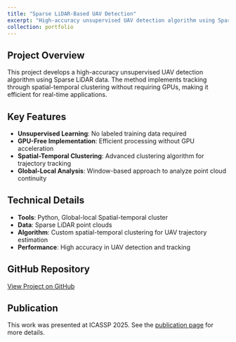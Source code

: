 ```yaml
---
title: "Sparse LiDAR-Based UAV Detection"
excerpt: "High-accuracy unsupervised UAV detection algorithm using Sparse LiDAR with spatial-temporal clustering<br/><img src='/images/500x300.png'>"
collection: portfolio
---
```


## Project Overview

This project develops a high-accuracy unsupervised UAV detection algorithm using Sparse LiDAR data. The method implements tracking through spatial-temporal clustering without requiring GPUs, making it efficient for real-time applications.

## Key Features

- **Unsupervised Learning**: No labeled training data required
- **GPU-Free Implementation**: Efficient processing without GPU acceleration
- **Spatial-Temporal Clustering**: Advanced clustering algorithm for trajectory tracking
- **Global-Local Analysis**: Window-based approach to analyze point cloud continuity

## Technical Details

- **Tools**: Python, Global-local Spatial-temporal cluster
- **Data**: Sparse LiDAR point clouds
- **Algorithm**: Custom spatial-temporal clustering for UAV trajectory estimation
- **Performance**: High accuracy in UAV detection and tracking

## GitHub Repository

[View Project on GitHub](https://github.com/lianghanfang/ICASSP-LiDAR-Drone-Detect)

## Publication

This work was presented at ICASSP 2025. See the [publication page](/publication/2025-01-01-unsupervised-uav-3d-trajectories-estimation) for more details. 